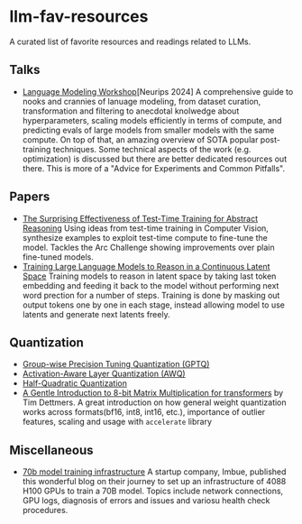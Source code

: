 # llm-fav-resources
A curated list of favorite resources and readings related to LLMs. 

## Talks
* [Language Modeling Workshop](https://docs.google.com/presentation/d/179dpzWSQ9G7EAUlvaJdeE0av9PLuk9Rl33nfhHSJ4xI/edit#slide=id.g30a4c7e9678_0_0)[Neurips 2024] 
A comprehensive guide to nooks and crannies of lanuage modeling, from dataset curation, transformation and filtering to anecdotal knolwedge about hyperparameters, scaling models efficiently in terms of compute, and predicting evals of large models from smaller models with the same compute. On top of that, an amazing overview of SOTA popular post-training techniques. Some technical aspects of the work (e.g. optimization) is discussed but there are better dedicated resources out there. This is more of a "Advice for Experiments and Common Pitfalls".



## Papers
* [The Surprising Effectiveness of
Test-Time Training for Abstract Reasoning](https://ekinakyurek.github.io/papers/ttt.pdf") Using ideas from test-time training in Computer Vision, synthesize examples to exploit test-time compute to fine-tune the model. Tackles the Arc Challenge showing improvements over plain fine-tuned models.
* [Training Large Language Models to Reason in a
Continuous Latent Space](https://arxiv.org/pdf/2412.06769)
Training models to reason in latent space by taking last token embedding and feeding it back to the model without performing next word prection for a number of steps. Training is done by masking out output tokens one by one in each stage, instead allowing model to use latents and generate next latents freely.


## Quantization
* [Group-wise Precision Tuning Quantization (GPTQ)](https://arxiv.org/abs/2210.17323)
* [Activation-Aware Layer Quantization (AWQ) ](https://arxiv.org/abs/2306.00978)
* [Half-Quadratic Quantization](https://mobiusml.github.io/hqq_blog/)
* [A Gentle Introduction to 8-bit Matrix Multiplication for transformers](https://huggingface.co/blog/hf-bitsandbytes-integration) by Tim Dettmers. A great introduction on how general weight quantization works across formats(bf16, int8, int16, etc.), importance of outlier features, scaling and usage with `accelerate` library
## Miscellaneous
* [70b model training infrastructure](https://imbue.com/research/70b-infrastructure/) A startup company, Imbue, published this wonderful blog on their journey to set up an infrastructure of 4088 H100 GPUs to train a 70B model. Topics include network connections, GPU logs, diagnosis of errors and issues and variosu health check procedures.